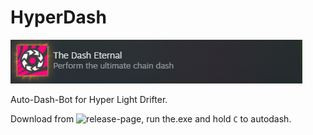 # HyperDash
![](achievement.png?raw=true)

Auto-Dash-Bot for Hyper Light Drifter. 

Download from ![release](https://github.com/fumamatar/HyperDash/releases)-page, run the.exe and hold `C` to autodash.
